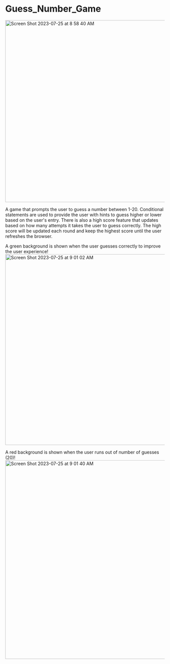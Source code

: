 # Guess_Number_Game

<img width="574" alt="Screen Shot 2023-07-25 at 8 58 40 AM" src="https://github.com/briannale935/Guess_Number_Game/assets/132308375/56c262ca-2fd6-4f1b-b001-edd201b4a7c0">

A game that prompts the user to guess a number between 1-20. Conditional statements are used to provide the user with hints to guess higher or lower based on the user's entry. There is also a high score feature that updates based on how many attempts it takes the user to guess correctly. The high score will be updated each round and keep the highest score until the user refreshes the browser. 

A green background is shown when the user guesses correctly to improve the user experience! 
<img width="602" alt="Screen Shot 2023-07-25 at 9 01 02 AM" src="https://github.com/briannale935/Guess_Number_Game/assets/132308375/0a54ddd5-4238-4d25-a7b6-4efb1a97b202">

A red background is shown when the user runs out of number of guesses (20)!
<img width="627" alt="Screen Shot 2023-07-25 at 9 01 40 AM" src="https://github.com/briannale935/Guess_Number_Game/assets/132308375/40f7716d-35d8-4b40-8b04-1e4ac1305839">
